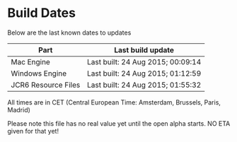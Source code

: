 # Build Dates

Below are the last known dates to updates

Part | Last build update
-----|-----
Mac Engine | Last built: 24 Aug 2015; 00:09:14
Windows Engine | Last built: 24 Aug 2015; 01:12:59
JCR6 Resource Files | Last built: 24 Aug 2015; 01:55:32
All times are in CET (Central European Time: Amsterdam, Brussels, Paris, Madrid)


Please note this file has no real value yet until the open alpha starts. NO ETA given for that yet!
